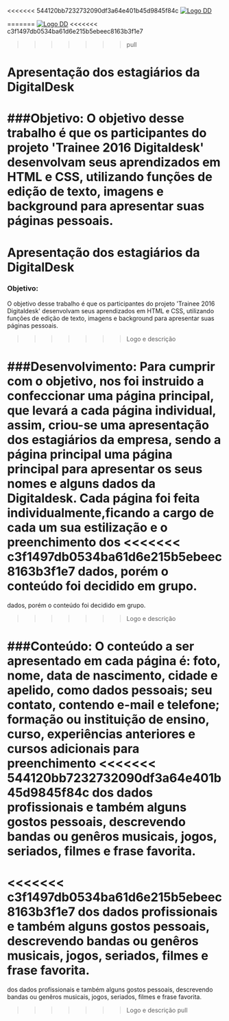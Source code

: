 <<<<<<< 544120bb7232732090df3a64e401b45d9845f84c
﻿[![Logo DD](http://www.digitaldesk.com.br/content/images/logoDD.png)](http://www.digitaldesk.com.br/)

=======
[![Logo DD](http://www.digitaldesk.com.br/content/images/logoDD.png)](http://www.digitaldesk.com.br/)
<<<<<<< c3f1497db0534ba61d6e215b5ebeec8163b3f1e7
>>>>>>> pull

# Apresentação dos estagiários da DigitalDesk
###Objetivo:
O objetivo desse trabalho é que os participantes do projeto 'Trainee 2016 Digitaldesk' desenvolvam seus aprendizados em HTML e CSS, 
utilizando funções de edição de texto, imagens e background para apresentar suas páginas pessoais.
=======
# Apresentação dos estagiários da DigitalDesk
### Objetivo:
O objetivo desse trabalho é que os participantes do projeto 'Trainee 2016 Digitaldesk' desenvolvam seus aprendizados em HTML e CSS, 
utilizando funções de edição de texto, imagens e background para apresentar suas páginas pessoais. 
>>>>>>> Logo e descrição

###Desenvolvimento:
Para cumprir com o objetivo, nos foi instruido a confeccionar uma página principal, que levará a cada página individual, assim, 
criou-se uma apresentação dos estagiários da empresa, sendo a página principal uma página principal para apresentar os seus nomes e 
alguns dados da Digitaldesk. Cada página foi feita individualmente,ficando a cargo de cada um sua estilização e o preenchimento dos 
<<<<<<< c3f1497db0534ba61d6e215b5ebeec8163b3f1e7
dados, porém o conteúdo foi decidido em grupo.
=======
dados, porém o conteúdo foi decidido em grupo. 
>>>>>>> Logo e descrição

###Conteúdo:
O conteúdo a ser apresentado em cada página é: foto, nome, data de nascimento, cidade e apelido, como dados pessoais; seu contato, 
contendo e-mail e telefone; formação ou instituição de  ensino, curso, experiências anteriores e cursos adicionais para preenchimento 
<<<<<<< 544120bb7232732090df3a64e401b45d9845f84c
dos dados profissionais e também alguns gostos pessoais, descrevendo bandas ou genêros musicais, jogos, seriados, filmes e frase favorita.
=======
<<<<<<< c3f1497db0534ba61d6e215b5ebeec8163b3f1e7
dos dados profissionais e também alguns gostos pessoais, descrevendo bandas ou genêros musicais, jogos, seriados, filmes e frase favorita.
=======
dos dados profissionais e também alguns gostos pessoais, descrevendo bandas ou genêros musicais, jogos, seriados, filmes e frase favorita. 


>>>>>>> Logo e descrição
>>>>>>> pull

